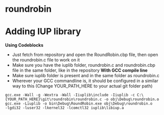 # roundrobin
# Adding IUP library
**Using Codeblocks**
- Just fetch from repository and open the RoundRobin.cbp file, then open the roundrobin.c file to work on it
- Make sure you have the iuplib folder, roundrobin.c and roundrobin.cbp file in the same folder, like in the repository
**With GCC compile line**
- Make sure iuplib folder is present and in the same folder as roundrobin.c
- Wherever your GCC commandline is, it should be configured in a similar way to this (Change YOUR_PATH_HERE to your actual git folder path)
```
gcc.exe -Wall -g -Wextra -Wall -Iiuplib\include -Iiuplib -c C:\{YOUR_PATH_HERE}\git\roundrobin\roundrobin.c -o obj\Debug\roundrobin.o
gcc.exe -Liuplib -o bin\Debug\RoundRobin.exe obj\Debug\roundrobin.o   -lgdi32 -luser32 -lkernel32 -lcomctl32 iuplib\libiup.a
```
